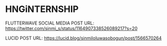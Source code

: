 # HNGiNTERNSHIP

FLUTTERWAVE SOCIAL MEDIA POST URL: https://twitter.com/sinmi_s/status/1164907338526089217?s=20

LUCID POST URL: https://lucid.blog/sinmiloluwasobogun/post/1566570264

